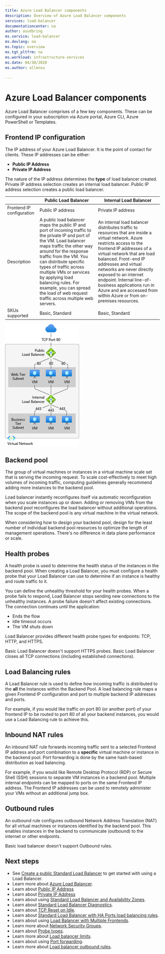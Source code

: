 ```yaml
---
title: Azure Load Balancer components
description: Overview of Azure Load Balancer components
services: load-balancer
documentationcenter: na
author: asudbring
ms.service: load-balancer
ms.devlang: na
ms.topic: overview
ms.tgt_pltfrm: na
ms.workload: infrastructure-services
ms.date: 04/30/2020
ms.author: allensu

---
```

# Azure Load Balancer components

Azure Load Balancer comprises of a few key components. These can be configured in your subscription via Azure portal, Azure CLI, Azure PowerShell or Templates.

## Frontend IP configuration

The IP address of your Azure Load Balancer. It is the point of contact for clients. These IP addresses can be either:

- **Public IP Address**
- **Private IP Address**

The nature of the IP address determines the **type** of load balancer created. Private IP address selection creates an internal load balancer. Public IP address selection creates a public load balancer.

|  | Public Load Balancer  | Internal Load Balancer |
| ---------- | ---------- | ---------- |
| Frontend IP configuration| Public IP address | Private IP address|
| Description | A public load balancer maps the public IP and port of incoming traffic to the private IP and port of the VM. Load balancer maps traffic the other way around for the response traffic from the VM. You can distribute specific types of traffic across multiple VMs or services by applying load balancing rules. For example, you can spread the load of web request traffic across multiple web servers.| An internal load balancer distributes traffic to resources that are inside a virtual network. Azure restricts access to the frontend IP addresses of a virtual network that are load balanced. Front-end IP addresses and virtual networks are never directly exposed to an internet endpoint. Internal line-of-business applications run in Azure and are accessed from within Azure or from on-premises resources. |
| SKUs supported | Basic, Standard | Basic, Standard |

![Tiered load balancer example](./media/load-balancer-overview/load-balancer.png)

## Backend pool

The group of virtual machines or instances in a virtual machine scale set that is serving the incoming request. To scale cost-effectively to meet high volumes of incoming traffic, computing guidelines generally recommend adding more instances to the backend pool.

Load balancer instantly reconfigures itself via automatic reconfiguration when you scale instances up or down. Adding or removing VMs from the backend pool reconfigures the load balancer without additional operations. The scope of the backend pool is any virtual machine in the virtual network.

When considering how to design your backend pool, design for the least number of individual backend pool resources to optimize the length of management operations. There's no difference in data plane performance or scale.

## Health probes

A health probe is used to determine the health status of the instances in the backend pool. When creating a Load Balancer, you must configure a health probe that your Load Balancer can use to determine if an instance is healthy and route traffic to it.

You can define the unhealthy threshold for your health probes. When a probe fails to respond, Load Balancer stops sending new connections to the unhealthy instances. A probe failure doesn't affect existing connections. The connection continues until the application:

- Ends the flow
- Idle timeout occurs
- The VM shuts down

Load Balancer provides different health probe types for endpoints: TCP, HTTP, and HTTPS.

Basic Load Balancer doesn't support HTTPS probes. Basic Load Balancer closes all TCP connections (including established connections).

## Load Balancing rules

A Load Balancer rule is used to define how incoming traffic is distributed to the **all** the instances within the Backend Pool. A load balancing rule maps a given Frontend IP configuration and port to multiple backend IP addresses and ports.

For example, if you would like traffic on port 80 (or another port) of your frontend IP to be routed to port 80 of all your backend instances, you would use a Load Balancing rule to achieve this.

## Inbound NAT rules

An inbound NAT rule forwards incoming traffic sent to a selected Frontend IP address and port combination to a **specific** virtual machine or instance in the backend pool. Port forwarding is done by the same hash-based distribution as load balancing.

For example, if you would like Remote Desktop Protocol (RDP) or Secure Shell (SSH) sessions to separate VM instances in a backend pool. Multiple internal endpoints can be mapped to ports on the same Frontend IP address. The Frontend IP addresses can be used to remotely administer your VMs without an additional jump box.

## Outbound rules

An outbound rule configures outbound Network Address Translation (NAT) for all virtual machines or instances identified by the backend pool. This enables instances in the backend to communicate (outbound) to the internet or other endpoints.

Basic load balancer doesn't support Outbound rules.

## Next steps

- See [Create a public Standard Load Balancer](quickstart-load-balancer-standard-public-portal.md) to get started with using a Load Balancer.
- Learn more about [Azure Load Balancer](load-balancer-overview.md).
- Learn about [Public IP Address](https://docs.microsoft.com/azure/virtual-network/virtual-network-public-ip-address)
- Learn about [Private IP Address](https://docs.microsoft.com/azure/virtual-network/virtual-network-ip-addresses-overview-arm#private-ip-addresses)
- Learn about using [Standard Load Balancer and Availability Zones](load-balancer-standard-availability-zones.md).
- Learn about [Standard Load Balancer Diagnostics](load-balancer-standard-diagnostics.md).
- Learn about [TCP Reset on Idle](load-balancer-tcp-reset.md).
- Learn about [Standard Load Balancer with HA Ports load balancing rules](load-balancer-ha-ports-overview.md).
- Learn about using [Load Balancer with Multiple Frontends](load-balancer-multivip-overview.md).
- Learn more about [Network Security Groups](../virtual-network/security-overview.md).
- Learn about [Probe types](load-balancer-custom-probe-overview.md#types).
- Learn more about [Load balancer limits](https://docs.microsoft.com/azure/azure-resource-manager/management/azure-subscription-service-limits#load-balancer).
- Learn about using [Port forwarding](https://docs.microsoft.com/azure/load-balancer/tutorial-load-balancer-port-forwarding-portal).
- Learn more about [Load balancer outbound rules](https://docs.microsoft.com/azure/load-balancer/load-balancer-outbound-rules-overview).
